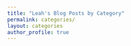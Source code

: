 ```yaml
---
title: "Leah's Blog Posts by Category"
permalink: categories/
layout: categories
author_profile: true
---
```

